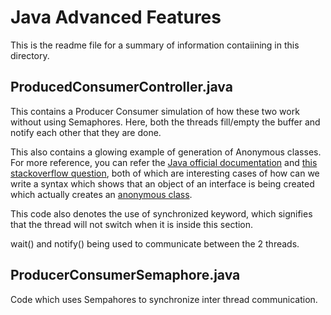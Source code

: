 # Java Advanced Features
This is the readme file for a summary of information contaiining in this directory.

## ProducedConsumerController.java

This contains a Producer Consumer simulation of how these two work without using 
Semaphores. Here, both the threads fill/empty the buffer and notify each other
that they are done.

This also contains a glowing example of generation of Anonymous classes. For more
reference, you can refer the [Java official documentation](https://docs.oracle.com/javase/tutorial/java/javaOO/anonymousclasses.html)
and [this stackoverflow question](https://stackoverflow.com/questions/16880494/how-can-we-create-object-of-interface-in-java), 
both of which are interesting cases of how can we write a syntax which shows that 
an object of an interface is being created which actually creates an [anonymous class](https://docs.oracle.com/javase/tutorial/java/javaOO/anonymousclasses.html).

This code also denotes the use of synchronized keyword, which signifies that the 
thread will not switch when it is inside this section.

wait() and notify() being used to communicate between the 2 threads.

## ProducerConsumerSemaphore.java

Code which uses Sempahores to synchronize inter thread communication. 